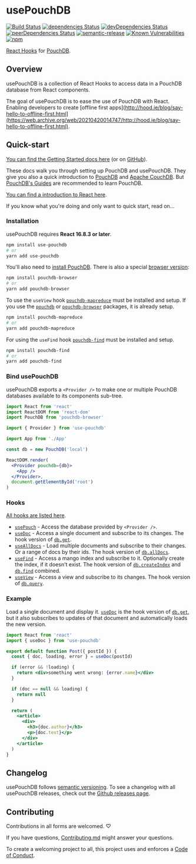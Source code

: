 # usePouchDB

[![Build Status](https://travis-ci.com/Terreii/use-pouchdb.svg?branch=latest)](https://travis-ci.com/Terreii/use-pouchdb)
[![dependencies Status](https://david-dm.org/Terreii/use-pouchdb/status.svg)](https://david-dm.org/Terreii/use-pouchdb)
[![devDependencies Status](https://david-dm.org/Terreii/use-pouchdb/dev-status.svg)](https://david-dm.org/Terreii/use-pouchdb?type=dev)
[![peerDependencies Status](https://david-dm.org/Terreii/use-pouchdb/peer-status.svg)](https://david-dm.org/Terreii/use-pouchdb?type=peer)
[![semantic-release](https://img.shields.io/badge/%20%20%F0%9F%93%A6%F0%9F%9A%80-semantic--release-e10079.svg)](https://github.com/semantic-release/semantic-release)
[![Known Vulnerabilities](https://snyk.io/test/github/Terreii/use-pouchdb/badge.svg?targetFile=package.json)](https://snyk.io/test/github/Terreii/use-pouchdb?targetFile=package.json)
[![npm](https://img.shields.io/npm/v/use-pouchdb)](https://www.npmjs.com/package/use-pouchdb)

[React Hooks](https://reactjs.org/) for [PouchDB](https://pouchdb.com/).

## Overview

usePouchDB is a collection of React Hooks to access data in a PouchDB database from React components.

The goal of usePouchDB is to ease the use of PouchDB with React. Enabling developers to create
[offline first apps](http://hood.ie/blog/say-hello-to-offline-first.html](https://web.archive.org/web/20210420014747/http://hood.ie/blog/say-hello-to-offline-first.html).

## Quick-start

[You can find the Getting Started docs here](https://christopher-astfalk.de/use-pouchdb) (or on [GitHub](./docs/)).

These docs walk you through setting up PouchDB and usePouchDB. They give you also a quick
introduction to [PouchDB](https://pouchdb.com/) and [Apache CouchDB](https://couchdb.apache.org/).
But [PouchDB's Guides](https://pouchdb.com/guides/) are recommended to learn PouchDB.

[You can find a introduction to React here](https://reactjs.org/tutorial/tutorial.html).

If you know what you're doing and
only want to quick start, read on...

### Installation

usePouchDB requires **React 16.8.3 or later**.

```sh
npm install use-pouchdb
# or
yarn add use-pouchdb
```

You'll also need to [install PouchDB](https://pouchdb.com/guides/setup-pouchdb.html 'PouchDBs installation guide').
There is also a special [browser version](https://www.npmjs.com/package/pouchdb-browser):

```sh
npm install pouchdb-browser
# or
yarn add pouchdb-browser
```

To use the `useView` hook [`pouchdb-mapreduce`](https://www.npmjs.com/package/pouchdb-mapreduce)
must be installed and setup. If you use the [`pouchdb`](https://www.npmjs.com/package/pouchdb) or
[`pouchdb-browser`](https://www.npmjs.com/package/pouchdb-browser) packages, it is already setup.

```sh
npm install pouchdb-mapreduce
# or
yarn add pouchdb-mapreduce
```

For using the `useFind` hook [`pouchdb-find`](https://www.npmjs.com/package/pouchdb-find)
must be installed and setup.

```sh
npm install pouchdb-find
# or
yarn add pouchdb-find
```

### Bind usePouchDB

usePouchDB exports a `<Provider />` to make one or multiple PouchDB databases available to its
components sub-tree.

```jsx
import React from 'react'
import ReactDOM from 'react-dom'
import PouchDB from 'pouchdb-browser'

import { Provider } from 'use-pouchdb'

import App from './App'

const db = new PouchDB('local')

ReactDOM.render(
  <Provider pouchdb={db}>
    <App />
  </Provider>,
  document.getElementById('root')
)
```

### Hooks

[All hooks are listed here](https://christopher-astfalk.de/use-pouchdb/docs/introduction/quick_start).

- [`usePouch`](https://christopher-astfalk.de/use-pouchdb/docs/api/use-pouch) - Access the database
  provided by `<Provider />`.
- [`useDoc`](https://christopher-astfalk.de/use-pouchdb/docs/api/use-doc) - Access a single document
  and subscribe to its changes. The hook version of [`db.get`](https://pouchdb.com/api.html#fetch_document).
- [`useAllDocs`](https://christopher-astfalk.de/use-pouchdb/docs/api/use-all-docs) - Load multiple documents
  and subscribe to their changes. Or a range of docs by their ids. The hook version of
  [`db.allDocs`](https://pouchdb.com/api.html#batch_fetch).
- [`useFind`](https://christopher-astfalk.de/use-pouchdb/docs/api/use-find) - Access a mango index and
  subscribe to it. Optionally create the index, if it doesn't exist. The hook version of
  [`db.createIndex`](https://pouchdb.com/api.html#create_index) and
  [`db.find`](https://pouchdb.com/api.html#query_index) combined.
- [`useView`](https://christopher-astfalk.de/use-pouchdb/docs/api/use-view) - Access a view and subscribe
  to its changes. The hook version of [`db.query`](https://pouchdb.com/api.html#query_database).

### Example

Load a single document and display it. [`useDoc`](https://christopher-astfalk.de/use-pouchdb/docs/api/use-doc)
is the hook version of [`db.get`](https://pouchdb.com/api.html#fetch_document), but it also
subscribes to updates of that document and automatically loads the new version.

```jsx
import React from 'react'
import { useDoc } from 'use-pouchdb'

export default function Post({ postId }) {
  const { doc, loading, error } = useDoc(postId)

  if (error && !loading) {
    return <div>something went wrong: {error.name}</div>
  }

  if (doc == null && loading) {
    return null
  }

  return (
    <article>
      <div>
        <h3>{doc.author}</h3>
        <p>{doc.text}</p>
      </div>
    </article>
  )
}
```

## Changelog

usePouchDB follows [semantic versioning](https://semver.org/). To see a changelog with all
usePouchDB releases, check out the
[Github releases page](https://github.com/Terreii/use-pouchdb/releases).

## Contributing

Contributions in all forms are welcomed. ♡

If you have questions, [Contributing.md](https://github.com/Terreii/use-pouchdb/blob/latest/CONTRIBUTING.md) might answer your questions.

To create a welcoming project to all, this project uses and enforces a
[Code of Conduct](https://github.com/Terreii/use-pouchdb/blob/latest/CODE_OF_CONDUCT.md).
